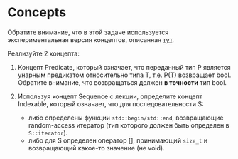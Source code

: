 # Concepts

Обратите внимание, что в этой задаче используется экспериментальная версия концептов, описанная
[тут](http://www.stroustrup.com/good_concepts.pdf).

Реализуйте 2 концепта:

1. Концепт Predicate, который означает, что переданный тип P является унарным предикатом относительно типа T, т.е.
P(T) возвращает bool. Обратите внимание, что возвращаться должен **в точности** тип bool.

2. Используя концепт Sequence с лекции, определите концепт Indexable, который означает, что для последовательности S:

    * либо определены функции `std::begin/std::end`, возвращающие random-access итератор (тип которого должен быть определен в
        `S::iterator`).
    * либо для S определен оператор [], принимающий `size_t` и возвращающий какое-то значение (не void).

